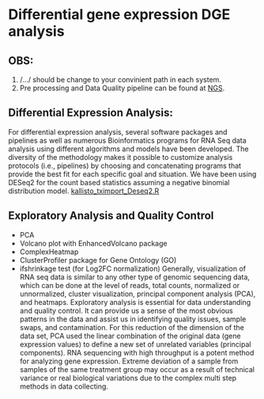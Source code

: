 # Differential gene expression DGE analysis

## OBS:

1. /.../ should be change to your convinient path in each system.
2. Pre processing and Data Quality pipeline can be found at [NGS](https://github.com/shahab178/NGS_illumina).

## Differential Expression Analysis:

For differential expression analysis, several software packages and pipelines as well as
numerous Bioinformatics programs for RNA Seq data analysis using different algorithms and
models have been developed. The diversity of the methodology makes it possible to customize
analysis protocols (i.e., pipelines) by choosing and concatenating programs that provide the
best fit for each specific goal and situation. We have been using DESeq2 for the count based 
statistics assuming a negative binomial distribution model.
[kallisto_tximport_Deseq2.R](https://github.com/shahab178/Differential-gene-expression-analysis/blob/main/kallisto_tximport_Deseq2.R)

## Exploratory Analysis and Quality Control
- PCA
- Volcano plot with EnhancedVolcano package
- ComplexHeatmap
- ClusterProfiler package for Gene Ontology (GO)
- ifshrinkage test (for Log2FC normalization)
Generally, visualization of RNA seq data is similar to any other type of genomic
sequencing data, which can be done at the level of reads, total counts, normalized or unnormalized,
cluster visualization, principal component analysis (PCA), and heatmaps.
Exploratory analysis is essential for data understanding and quality control.
It can provide us a sense of the most obvious patterns in the data and assist
us in identifying quality issues, sample swaps, and contamination. For this
reduction of the dimension of the data set, PCA used the linear combination of the
original data (gene expression values) to define a new set of unrelated variables (principal components).
RNA sequencing with high throughput is a potent method for analyzing gene expression.
Extreme deviation of a sample from samples of the same treatment group may occur as a result
of technical variance or real biological variations due to the complex multi step methods in data collecting.
